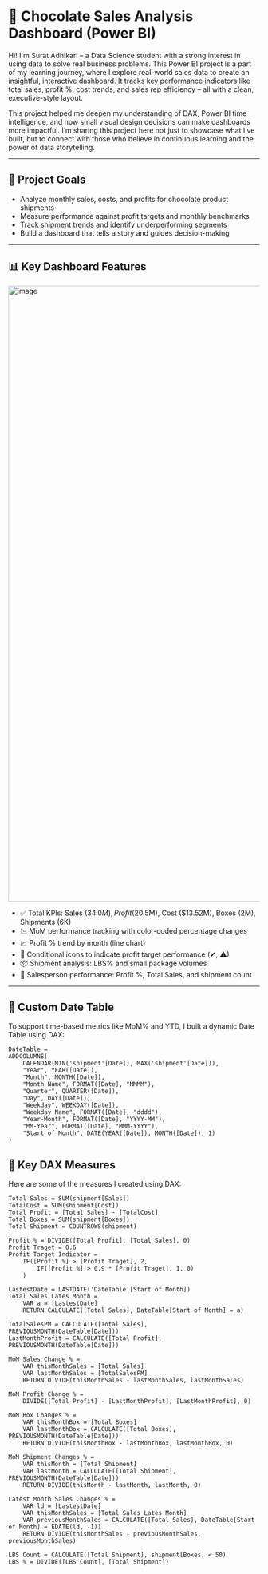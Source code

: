 
# 🍫 Chocolate Sales Analysis Dashboard (Power BI)

Hi! I'm Surat Adhikari – a Data Science student with a strong interest in using data to solve real business problems. This Power BI project is a part of my learning journey, where I explore real-world sales data to create an insightful, interactive dashboard. It tracks key performance indicators like total sales, profit %, cost trends, and sales rep efficiency – all with a clean, executive-style layout.

This project helped me deepen my understanding of DAX, Power BI time intelligence, and how small visual design decisions can make dashboards more impactful. I’m sharing this project here not just to showcase what I’ve built, but to connect with those who believe in continuous learning and the power of data storytelling.

---

## 🎯 Project Goals

- Analyze monthly sales, costs, and profits for chocolate product shipments  
- Measure performance against profit targets and monthly benchmarks  
- Track shipment trends and identify underperforming segments  
- Build a dashboard that tells a story and guides decision-making  

---

## 📊 Key Dashboard Features

<img width="1234" alt="image" src="https://github.com/user-attachments/assets/6ac94c16-296c-4d20-919a-717a1e9c0e0e" />

- ✅ Total KPIs: Sales ($34.0M), Profit ($20.5M), Cost ($13.52M), Boxes (2M), Shipments (6K)  
- 📉 MoM performance tracking with color-coded percentage changes  
- 📈 Profit % trend by month (line chart)  
- 🧠 Conditional icons to indicate profit target performance (✔, ⚠)  
- 📦 Shipment analysis: LBS% and small package volumes  
- 👥 Salesperson performance: Profit %, Total Sales, and shipment count  

---

## 📆 Custom Date Table

To support time-based metrics like MoM% and YTD, I built a dynamic Date Table using DAX:

```DAX
DateTable = 
ADDCOLUMNS(
    CALENDAR(MIN('shipment'[Date]), MAX('shipment'[Date])),
    "Year", YEAR([Date]),
    "Month", MONTH([Date]),
    "Month Name", FORMAT([Date], "MMMM"),
    "Quarter", QUARTER([Date]),
    "Day", DAY([Date]),
    "Weekday", WEEKDAY([Date]),
    "Weekday Name", FORMAT([Date], "dddd"),
    "Year-Month", FORMAT([Date], "YYYY-MM"),
    "MM-Year", FORMAT([Date], "MMM-YYYY"),
    "Start of Month", DATE(YEAR([Date]), MONTH([Date]), 1)
)
```

## 🧮 Key DAX Measures
Here are some of the measures I created using DAX:
```DAX
Total Sales = SUM(shipment[Sales])
TotalCost = SUM(shipment[Cost])
Total Profit = [Total Sales] - [TotalCost]
Total Boxes = SUM(shipment[Boxes])
Total Shipment = COUNTROWS(shipment)

Profit % = DIVIDE([Total Profit], [Total Sales], 0)
Profit Traget = 0.6
Profit Target Indicator = 
    IF([Profit %] > [Profit Traget], 2,
        IF([Profit %] > 0.9 * [Profit Traget], 1, 0)
    )

LastestDate = LASTDATE('DateTable'[Start of Month])
Total Sales Lates Month = 
    VAR a = [LastestDate]
    RETURN CALCULATE([Total Sales], DateTable[Start of Month] = a)

TotalSalesPM = CALCULATE([Total Sales], PREVIOUSMONTH(DateTable[Date]))
LastMonthProfit = CALCULATE([Total Profit], PREVIOUSMONTH(DateTable[Date]))

MoM Sales Change % = 
    VAR thisMonthSales = [Total Sales]
    VAR lastMonthSales = [TotalSalesPM]
    RETURN DIVIDE(thisMonthSales - lastMonthSales, lastMonthSales)

MoM Profit Change % = 
    DIVIDE([Total Profit] - [LastMonthProfit], [LastMonthProfit], 0)

MoM Box Changes % = 
    VAR thisMonthBox = [Total Boxes]
    VAR lastMonthBox = CALCULATE([Total Boxes], PREVIOUSMONTH(DateTable[Date]))
    RETURN DIVIDE(thisMonthBox - lastMonthBox, lastMonthBox, 0)

MoM Shipment Changes % = 
    VAR thisMonth = [Total Shipment]
    VAR lastMonth = CALCULATE([Total Shipment], PREVIOUSMONTH(DateTable[Date]))
    RETURN DIVIDE(thisMonth - lastMonth, lastMonth, 0)

Latest Month Sales Changes % = 
    VAR ld = [LastestDate]
    VAR thisMonthSales = [Total Sales Lates Month]
    VAR previousMonthSales = CALCULATE([Total Sales], DateTable[Start of Month] = EDATE(ld, -1))
    RETURN DIVIDE(thisMonthSales - previousMonthSales, previousMonthSales)

LBS Count = CALCULATE([Total Shipment], shipment[Boxes] < 50)
LBS % = DIVIDE([LBS Count], [Total Shipment])
```
